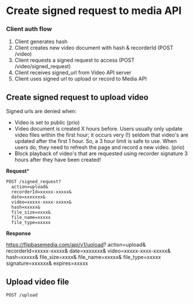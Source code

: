# Create signed request to media API

### Client auth flow

1. Client generates hash
2. Client creates new video document with hash & recorderId (POST /video)
3. Client requests a signed request to access (POST /video/signed_request)
4. Client receives signed_url from Video API server 
5. Client uses signed url to upload or record to Media API

## Create signed request to upload video

Signed urls are denied when:
* Video is set to public (prio)
* Video document is created X hours before. Users usually only update video files within the first hour; it occurs very (!) seldom that video's are updated after the first 1 hour. So, a 3 hour limit is safe to use. When users do, they need to refresh the page and record a new video. (prio)
* Block playback of video's that are requested using recorder signature 3 hours after they have been created!

****Request*****

    POST /signed_request?
      action=upload&
      recorderId=xxxxx-xxxxx&
      date=xxxxxxx&
      video=xxxxx-xxxx-xxxxx&
      hash=xxxxx&
      file_size=xxxx&
      file_name=xxxxx
      file_type=xxxxx

****Response****

  https://flipbasemedia.com/api/v1/upload?
      action=upload&
      recorderId=xxxxx-xxxxx&
      date=xxxxxxx&
      video=xxxxx-xxxx-xxxxx&
      hash=xxxxx&
      file_size=xxxx&
      file_name=xxxxx&
      file_type=xxxxx
      signature=xxxxxx&
      expires=xxxxx

## Upload video file

    POST /upload
